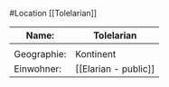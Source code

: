 #Location [[Tolelarian]]

| Name:       | Tolelarian           |
| ----------- | -------------------- |
|             |                      |
| Geographie: | Kontinent            |
| Einwohner:  | [[Elarian - public]] |
